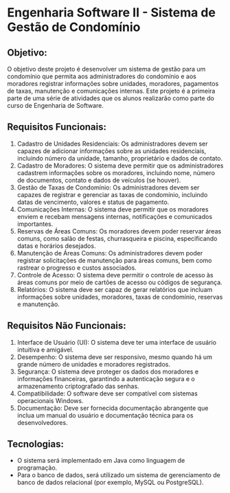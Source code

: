 # Engenharia Software II - Sistema de Gestão de Condomínio

## Objetivo:

O objetivo deste projeto é desenvolver um sistema de gestão para um condomínio que permita aos administradores do condomínio e aos moradores registrar informações sobre unidades, moradores, pagamentos de taxas, manutenção e comunicações internas. Este projeto é a primeira parte de uma série de atividades que os alunos realizarão como parte do
curso de Engenharia de Software.

## Requisitos Funcionais:

1. Cadastro de Unidades Residenciais: Os administradores devem ser capazes de adicionar informações sobre as unidades residenciais, incluindo número da unidade, tamanho, proprietário e dados de contato.
2. Cadastro de Moradores: O sistema deve permitir que os administradores cadastrem informações sobre os moradores, incluindo nome, número de documentos, contato e dados de veículos (se houver).
3. Gestão de Taxas de Condomínio: Os administradores devem ser capazes de registrar e gerenciar as taxas de condomínio, incluindo datas de vencimento, valores e status de pagamento.
4. Comunicações Internas: O sistema deve permitir que os moradores enviem e recebam mensagens internas, notificações e comunicados importantes.
5. Reservas de Áreas Comuns: Os moradores devem poder reservar áreas comuns, como salão de festas, churrasqueira e piscina, especificando datas e horários desejados.
6. Manutenção de Áreas Comuns: Os administradores devem poder registrar solicitações de manutenção para áreas comuns, bem como rastrear o progresso e custos associados.
7. Controle de Acesso: O sistema deve permitir o controle de acesso às áreas comuns por meio de cartões de acesso ou códigos de segurança.
8. Relatórios: O sistema deve ser capaz de gerar relatórios que incluam informações sobre unidades, moradores, taxas de condomínio, reservas e manutenção.

## Requisitos Não Funcionais:

1. Interface de Usuário (UI): O sistema deve ter uma interface de usuário intuitiva e amigável.
2. Desempenho: O sistema deve ser responsivo, mesmo quando há um grande número de unidades e moradores registrados.
3. Segurança: O sistema deve proteger os dados dos moradores e informações financeiras, garantindo a autenticação segura e o armazenamento criptografado das senhas.
4. Compatibilidade: O software deve ser compatível com sistemas operacionais Windows.
5. Documentação: Deve ser fornecida documentação abrangente que inclua um manual do usuário e documentação técnica para os desenvolvedores.

## Tecnologias:

- O sistema será implementado em Java como linguagem de programação.
- Para o banco de dados, será utilizado um sistema de gerenciamento de banco de dados relacional (por exemplo, MySQL ou PostgreSQL).